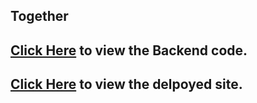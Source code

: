## Together

## [Click Here](https://github.com/AKRaavanan/Social-Media-API) to view the Backend code.

## [Click Here](https://together-social-app.netlify.app/) to view the delpoyed site.
